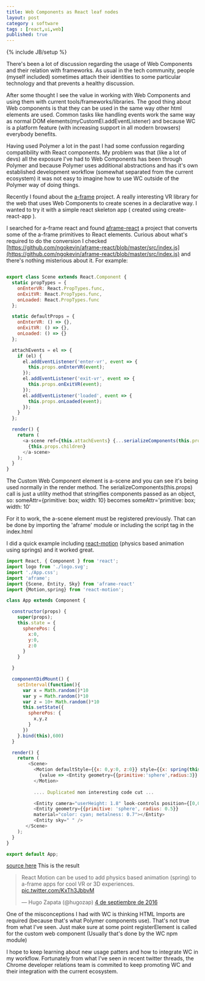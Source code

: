 ```yaml
---
title: Web Components as React leaf nodes
layout: post
category : software
tags : [react,ui,web]
published: true
---
```

{% include JB/setup %}

There's been a lot of discussion regarding the usage of Web Components and their relation with frameworks. As usual in the tech community, people (myself included) sometimes attach their identities to some particular technology and that prevents a healthy discussion.

After some thought I see the value in working with Web Components and using them with current tools/frameworks/libraries. The good thing about Web components is that they can be used in the same way other html elements are used. Common tasks like handling events work the same way as normal DOM elements(myCustomEl.addEventListener) and because WC is a platform feature (with increasing support in all modern browsers) everybody benefits.

Having used Polymer a lot in the past I had some confussion regarding compatibility with React components. My problem was that (like a lot of devs) all the exposure I've had to Web Components has been through Polymer and because Polymer uses additional abstractions and has it's own established development workflow (somewhat separated from the current ecosystem) it was not easy to imagine how to use WC outside of the Polymer way of doing things.

Recently I found about the [a-frame](https://aframe.io/) project. A really interesting VR library for the web that uses Web Components to create scenes in a declarative way. I wanted to try it with a simple react skeleton app ( created using create-react-app ).

I searched for a-frame react and found [aframe-react](https://github.com/ngokevin/aframe-react) a project that converts some of the a-frame primitives to React elements. Curious about what's required to do the conversion I checked [https://github.com/ngokevin/aframe-react/blob/master/src/index.js](https://github.com/ngokevin/aframe-react/blob/master/src/index.js) and there's nothing misterious about it. For example:

```javascript

export class Scene extends React.Component {
  static propTypes = {
    onEnterVR: React.PropTypes.func,
    onExitVR: React.PropTypes.func,
    onLoaded: React.PropTypes.func
  };

  static defaultProps = {
    onEnterVR: () => {},
    onExitVR: () => {},
    onLoaded: () => {}
  };

  attachEvents = el => {
    if (el) {
      el.addEventListener('enter-vr', event => {
        this.props.onEnterVR(event);
      });
      el.addEventListener('exit-vr', event => {
        this.props.onExitVR(event);
      });
      el.addEventListener('loaded', event => {
        this.props.onLoaded(event);
      });
    }
  };

  render() {
    return (
      <a-scene ref={this.attachEvents} {...serializeComponents(this.props)}>
        {this.props.children}
      </a-scene>
    );
  }
}
```

The Custom Web Component element is a-scene and you can see it's being used normally in the render method. The serializeComponents(this.props) call is just a utility method that stringifies components passed as an object, so: someAttr={primitive: box; width: 10} becomes someAttr='primitive: box; width: 10'

For it to work, the a-scene element must be registered previously. That can be done by importing the 'aframe' module or including the script tag in the index.html

I did a quick example including [react-motion](https://github.com/chenglou/react-motion) (physics based animation using springs) and it worked great.

```javascript
import React, { Component } from 'react';
import logo from './logo.svg';
import './App.css';
import 'aframe';
import {Scene, Entity, Sky} from 'aframe-react'
import {Motion,spring} from 'react-motion';

class App extends Component {

  constructor(props) {
    super(props);
    this.state = {
      spherePos: {
        x:0,
        y:0,
        z:0
      }
    }

  }

  componentDidMount() {
    setInterval(function(){
      var x = Math.random()*10
      var y = Math.random()*10
      var z = 10+ Math.random()*10
      this.setState({
        spherePos: {
          x,y,z
        }
      })
    }.bind(this),600)
  }

  render() {
    return (
        <Scene> 
          <Motion defaultStyle={{x: 0,y:0, z:0}} style={{x: spring(this.state.spherePos.x),y: spring(this.state.spherePos.y),z: spring(this.state.spherePos.z)}}>
            {value => <Entity geometry={{primitive:'sphere',radius:3}} material={{color:'red'}} position={[value.x,value.y,-value.z]}/>}
          </Motion>
          
          .... Duplicated non interesting code cut ...

          <Entity camera="userHeight: 1.8" look-controls position={[0,0,10]}></Entity>
          <Entity geometry={{primitive: 'sphere', radius: 0.5}}
          material="color: cyan; metalness: 0.7"></Entity>
          <Entity sky=" " />
       </Scene>
    );
  }
}

export default App;
```
[source here](https://gist.github.com/hugozap/da13f467352fe127c6c47e9ad754ebcb)
This is the result

<blockquote class="twitter-video" data-lang="es"><p lang="en" dir="ltr">React Motion can be used to add physics based animation (spring) to a-frame apps for cool VR or 3D experiences. <a href="https://t.co/KxTh3JbbvM">pic.twitter.com/KxTh3JbbvM</a></p>&mdash; Hugo Zapata (@hugozap) <a href="https://twitter.com/hugozap/status/772298823582437376">4 de septiembre de 2016</a></blockquote>
<script async src="//platform.twitter.com/widgets.js" charset="utf-8"></script>

One of the misconceptions I had with WC is thinking HTML Imports are required (because that's what Polymer components use). That's not true from what I've seen. Just make sure at some point registerElement is called for the custom web component (Usually that's done by the WC npm module)

I hope to keep learning about new usage patters and how to integrate WC in my workflow. Fortunately from what I've seen in recent twitter threads, the Chrome developer relations team is commited to keep promoting WC and their integration with the current ecosystem.



